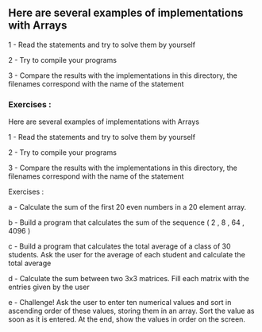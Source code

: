 ## Here are several examples of implementations with Arrays 
1 - Read the statements and try to solve them by yourself 

2 - Try to compile your programs 

3 - Compare the results with the implementations in this directory, the filenames correspond with the name of the statement 

### Exercises : 

Here are several examples of implementations with Arrays

1 - Read the statements and try to solve them by yourself

2 - Try to compile your programs 

3 - Compare the results with the implementations in this directory, the filenames correspond with the name of the statement

Exercises :

a - Calculate the sum of the first 20 even numbers in a 20 element array.

b - Build a program that calculates the sum of the sequence ( 2 , 8 , 64 , 4096 )

c - Build a program that calculates the total average of a class of 30 students. Ask the user for the average of each student and calculate the total average

d - Calculate the sum between two 3x3 matrices. Fill each matrix with the entries given by the user

e - Challenge! Ask the user to enter ten numerical values and sort in ascending order of these values, storing them in an array. Sort the value as soon as it is entered. At the end, show the values in order on the screen.
